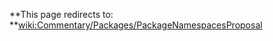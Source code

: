 
**This page redirects to: **[wiki:Commentary/Packages/PackageNamespacesProposal](/trac/ghc/wiki/Commentary/Packages/PackageNamespacesProposal)



